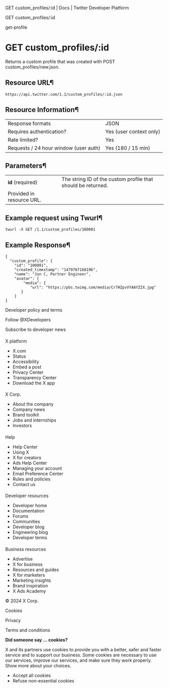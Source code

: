 



GET custom\_profiles/:id | Docs | Twitter Developer Platform 





































































































GET custom\_profiles/:id



get-profile

GET custom\_profiles/:id
========================


Returns a custom profile that was created with POST
custom\_profiles/new.json.


Resource URL¶
-------------


`https://api.twitter.com/1.1/custom_profiles/:id.json`


Resource Information¶
---------------------




|  |  |
| --- | --- |
| Response formats | JSON |
| Requires authentication? | Yes (user context only) |
| Rate limited? | Yes |
| Requests / 24 hour window (user auth) | Yes (180 / 15 min) |


Parameters¶
-----------




|  |  |
| --- | --- |
| **id** (required) | The string ID of the custom profile that should be returned.
Provided in resource URL. |


Example request using Twurl¶
----------------------------



```
twurl -X GET /1.1/custom_profiles/100001
```

Example Response¶
-----------------



```
{
  "custom_profile": {
    "id": "100001",
    "created_timestamp": "1479767168196",
    "name": "Jon C, Partner Engineer",
    "avatar": {
        "media": {
           "url": "https://pbs.twimg.com/media/Cr7HZpvVYAAYZIX.jpg"
       }
    }
}
```


















Developer policy and terms


Follow @XDevelopers


Subscribe to developer news












#### 
 X platform


* X.com
* Status
* Accessibility
* Embed a post
* Privacy Center
* Transparency Center
* Download the X app




#### 
 X Corp.


* About the company
* Company news
* Brand toolkit
* Jobs and internships
* Investors




#### 
 Help


* Help Center
* Using X
* X for creators
* Ads Help Center
* Managing your account
* Email Preference Center
* Rules and policies
* Contact us




#### 
 Developer resources


* Developer home
* Documentation
* Forums
* Communities
* Developer blog
* Engineering blog
* Developer terms




#### 
 Business resources


* Advertise
* X for business
* Resources and guides
* X for marketers
* Marketing insights
* Brand inspiration
* X Ads Academy









 © 2024 X Corp.
 


Cookies


Privacy


Terms and conditions






















**Did someone say … cookies?**  
  


 X and its partners use cookies to provide you with a better, safer and
 faster service and to support our business. Some cookies are necessary to use
 our services, improve our services, and make sure they work properly.
 Show more about your choices.


 




* Accept all cookies
* Refuse non-essential cookies















